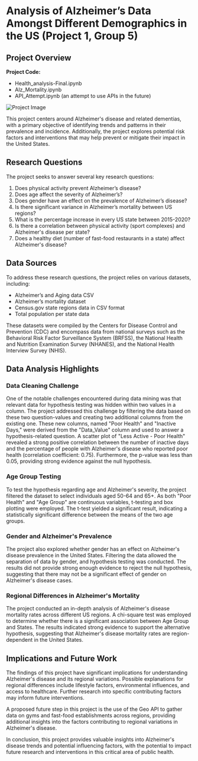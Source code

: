 # Analysis of Alzheimer’s Data Amongst Different Demographics in the US (Project 1, Group 5)

## Project Overview

**Project Code:**
   - Health_analysis-Final.ipynb
   - Alz_Mortality.ipynb
   - API_Attempt.ipynb (an attempt to use APIs in the future)
   
![Project Image](https://user-images.githubusercontent.com/125541671/233536834-88942bbf-8cc9-40bb-9030-44be811a1206.png)

This project centers around Alzheimer's disease and related dementias, with a primary objective of identifying trends and patterns in their prevalence and incidence. Additionally, the project explores potential risk factors and interventions that may help prevent or mitigate their impact in the United States.

## Research Questions

The project seeks to answer several key research questions:
1. Does physical activity prevent Alzheimer’s disease?
2. Does age affect the severity of Alzheimer’s?
3. Does gender have an effect on the prevalence of Alzheimer’s disease?
4. Is there significant variance in Alzheimer’s mortality between US regions?
5. What is the percentage increase in every US state between 2015-2020?
6. Is there a correlation between physical activity (sport complexes) and Alzheimer's disease per state?
7. Does a healthy diet (number of fast-food restaurants in a state) affect Alzheimer's disease?

## Data Sources

To address these research questions, the project relies on various datasets, including:
- Alzheimer’s and Aging data CSV
- Alzheimer’s mortality dataset
- Census.gov state regions data in CSV format
- Total population per state data

These datasets were compiled by the Centers for Disease Control and Prevention (CDC) and encompass data from national surveys such as the Behavioral Risk Factor Surveillance System (BRFSS), the National Health and Nutrition Examination Survey (NHANES), and the National Health Interview Survey (NHIS).

## Data Analysis Highlights

### Data Cleaning Challenge

One of the notable challenges encountered during data mining was that relevant data for hypothesis testing was hidden within two values in a column. The project addressed this challenge by filtering the data based on these two question-values and creating two additional columns from the existing one. These new columns, named "Poor Health" and "Inactive Days," were derived from the "Data_Value" column and used to answer a hypothesis-related question. A scatter plot of "Less Active - Poor Health" revealed a strong positive correlation between the number of inactive days and the percentage of people with Alzheimer's disease who reported poor health (correlation coefficient: 0.75). Furthermore, the p-value was less than 0.05, providing strong evidence against the null hypothesis.

### Age Group Testing

To test the hypothesis regarding age and Alzheimer's severity, the project filtered the dataset to select individuals aged 50-64 and 65+. As both "Poor Health" and "Age Group" are continuous variables, t-testing and box plotting were employed. The t-test yielded a significant result, indicating a statistically significant difference between the means of the two age groups.

### Gender and Alzheimer's Prevalence

The project also explored whether gender has an effect on Alzheimer's disease prevalence in the United States. Filtering the data allowed the separation of data by gender, and hypothesis testing was conducted. The results did not provide strong enough evidence to reject the null hypothesis, suggesting that there may not be a significant effect of gender on Alzheimer's disease cases.

### Regional Differences in Alzheimer's Mortality

The project conducted an in-depth analysis of Alzheimer's disease mortality rates across different US regions. A chi-square test was employed to determine whether there is a significant association between Age Group and States. The results indicated strong evidence to support the alternative hypothesis, suggesting that Alzheimer's disease mortality rates are region-dependent in the United States.

## Implications and Future Work

The findings of this project have significant implications for understanding Alzheimer's disease and its regional variations. Possible explanations for regional differences include lifestyle factors, environmental influences, and access to healthcare. Further research into specific contributing factors may inform future interventions.

A proposed future step in this project is the use of the Geo API to gather data on gyms and fast-food establishments across regions, providing additional insights into the factors contributing to regional variations in Alzheimer's disease.

In conclusion, this project provides valuable insights into Alzheimer's disease trends and potential influencing factors, with the potential to impact future research and interventions in this critical area of public health.
